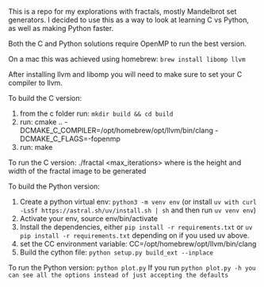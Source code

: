 This is a repo for my explorations with fractals, mostly Mandelbrot set generators. 
I decided to use this as a way to look at learning C vs Python, as well as making Python faster.  

Both the C and Python solutions require OpenMP to run the best version.  

On a mac this was achieved using homebrew: `brew install libomp llvm`

After installing llvm and libomp you will need to make sure to set your C compiler to llvm.

To build the C version:
1. from the c folder run: `mkdir build && cd build`
2. run: cmake .. -DCMAKE_C_COMPILER=/opt/homebrew/opt/llvm/bin/clang -DCMAKE_C_FLAGS=-fopenmp
3. run: make 

To run the C version:
./fractal <size> <max_iterations>
where <size> is the height and width of the fractal image to be generated

To build the Python version:
1. Create a python virtual env: `python3 -m venv env` (or install `uv with curl -LsSf https://astral.sh/uv/install.sh | sh` and then run `uv venv env`)
2. Activate your env, source env/bin/activate 
3. Install the dependencies, either `pip install -r requirements.txt` or `uv pip install -r requirements.txt` depending on if you used uv above.  
4. set the CC environment variable: CC=/opt/homebrew/opt/llvm/bin/clang
5. Build the cython file: `python setup.py build_ext --inplace`

To run the Python version: 
  `python plot.py`
If you run `python plot.py -h you can see all the options instead of just accepting the defaults`

